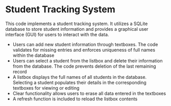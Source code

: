 # Student Tracking System

This code implements a student tracking system. It utilizes a SQLite database to store student information and provides a graphical user interface (GUI) for users to interact with the data.

- Users can add new student information through textboxes. The code validates for missing entries and enforces uniqueness of full names within the database
- Users can select a student from the listbox and delete their information from the database. The code prevents deletion of the last remaining record
- A listbox displays the full names of all students in the database. Selecting a student populates their details in the corresponding textboxes for viewing or editing
- Clear functionality allows users to erase all data entered in the textboxes
- A refresh function is included to reload the listbox contents
